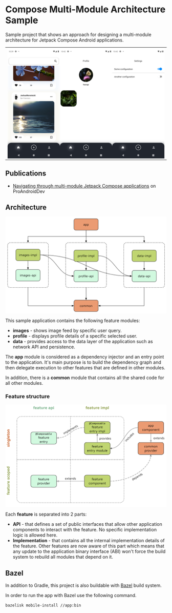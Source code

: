 # Compose Multi-Module Architecture Sample
Sample project that shows an approach for designing a multi-module architecture for Jetpack Compose
Android applications.

<div>
  <table><tr><td>
    <img align="center" src="cover.jpg" alt="App screenshots" width="650">
  </td></tr></table>
</div>

## Publications
- [Navigating through multi-module Jetpack Compose applications](https://proandroiddev.com/6c9a31fa12b6)
on ProAndroidDev
  
## Architecture

<div>
  <img align="center" src="app_arch.png" alt="Architecture" width="640">
</div>

This sample application contains the following feature modules:

- **images** - shows image feed by specific user query.
- **profile** - displays profile details of a specific selected user.
- **data** - provides access to the data layer of the application such as network API and persistence.

The **app** module is considered as a dependency injector and an entry point to the application. It's main purpose is to build the dependency graph and then delegate execution to other features that are defined in other modules.

In addition, there is a **common** module that contains all the shared code for all other modules.

### Feature structure

<div>
  <img align="center" src="feature_arch.png" alt="Feature Structure" width="640">
</div>

Each **feature** is separated into 2 parts:

- **API** - that defines a set of public interfaces that allow other application components to interact with the feature. No specific implementation logic is allowed here.
- **Implementation** - that contains all the internal implementation details of the feature. Other features are now aware of this part which means that any update to the application binary interface (ABI) won't force the build system to rebuild all modules that depend on it.

## Bazel
In addition to Gradle, this project is also buildable with [Bazel](https://bazel.build/) build system.

In order to run the app with Bazel use the following command.
```shell
bazelisk mobile-install //app:bin
```
